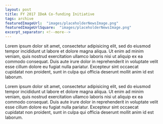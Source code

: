 ```yaml
---
layout: post
title: FY 2017 IDeA Co-funding Initiative
tags: archive
featuredImageUrl:  "images/placeholderNewsImage.png"
featuredImageUrlSquare:  "images/placeholderNewsImage.png"
excerpt_separator: <!--more-->
---
```


Lorem ipsum dolor sit amet, consectetur adipisicing elit, sed do eiusmod tempor incididunt ut labore et dolore magna aliqua.<!--more--> Ut enim ad minim veniam, quis nostrud exercitation ullamco laboris nisi ut aliquip ex ea commodo consequat. Duis aute irure dolor in reprehenderit in voluptate velit esse cillum dolore eu fugiat nulla pariatur. Excepteur sint occaecat cupidatat non proident, sunt in culpa qui officia deserunt mollit anim id est laborum.

Lorem ipsum dolor sit amet, consectetur adipisicing elit, sed do eiusmod tempor incididunt ut labore et dolore magna aliqua. Ut enim ad minim veniam, quis nostrud exercitation ullamco laboris nisi ut aliquip ex ea commodo consequat. Duis aute irure dolor in reprehenderit in voluptate velit esse cillum dolore eu fugiat nulla pariatur. Excepteur sint occaecat cupidatat non proident, sunt in culpa qui officia deserunt mollit anim id est laborum.
